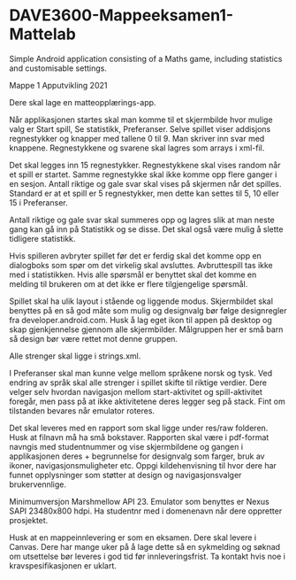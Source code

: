 # DAVE3600-Mappeeksamen1-Mattelab
Simple Android application consisting of a Maths game, including statistics and customisable settings.

Mappe 1 Apputvikling 2021

Dere skal lage en matteopplærings-app. 

Når applikasjonen startes skal man komme til et skjermbilde hvor mulige valg er Start spill, Se statistikk, Preferanser. Selve spillet viser addisjons regnestykker og knapper med tallene 0 til 9. Man skriver inn svar med knappene. Regnestykkene og svarene skal lagres som arrays i xml-fil. 

Det skal legges inn 15 regnestykker. Regnestykkene skal vises random når et spill er startet. Samme regnestykke skal ikke komme opp flere ganger i en sesjon. Antall riktige og gale svar skal vises på skjermen når det spilles. Standard er at et spill er 5 regnestykker, men dette kan settes til 5, 10 eller 15 i Preferanser.

Antall riktige og gale svar skal summeres opp og lagres slik at man neste gang kan gå inn på Statistikk og se disse. Det skal også være mulig å slette tidligere statistikk. 

Hvis spilleren avbryter spillet før det er ferdig skal det komme opp en dialogboks som spør om det virkelig skal avsluttes. Avbruttespill tas ikke med i statistikken. Hvis alle spørsmål er benyttet skal det komme en melding til brukeren om at det ikke er flere tilgjengelige spørsmål. 

Spillet skal ha ulik layout i stående og liggende modus. Skjermbildet skal benyttes på en så god måte som mulig og designvalg bør følge designregler fra developer.android.com. Husk å lag eget ikon til appen på desktop og skap gjenkjennelse gjennom alle skjermbilder. Målgruppen her er små barn så design bør være rettet mot denne gruppen.

Alle strenger skal ligge i strings.xml. 

I Preferanser skal man kunne velge mellom språkene norsk og tysk. Ved endring av språk skal alle strenger i spillet skifte til riktige verdier. Dere velger selv hvordan navigasjon mellom start-aktivitet og spill-aktivitet foregår, men pass på at ikke aktivitetene deres legger seg på stack. Fint om tilstanden bevares når emulator roteres. 

Det skal leveres med en rapport som skal ligge under res/raw folderen. Husk at filnavn må ha små bokstaver. Rapporten skal være i pdf-format navngis med studentnummer og vise skjermbildene og gangen i applikasjonen deres + begrunnelse for designvalg som farger, bruk av ikoner, navigasjonsmuligheter etc. Oppgi kildehenvisning til hvor dere har funnet opplysninger som støtter at design og navigasjonsvalger brukervennlige.

Minimumversjon Marshmellow API 23. Emulator som benyttes er Nexus SAPI 23480x800 hdpi. Ha studentnr med i domenenavn når dere oppretter prosjektet.

Husk at en mappeinnlevering er som en eksamen. Dere skal levere i Canvas. Dere har mange uker på å lage dette så en sykmelding og søknad om utsettelse bør leveres i god tid før innleveringsfrist. Ta kontakt hvis noe i kravspesifikasjonen er uklart.
